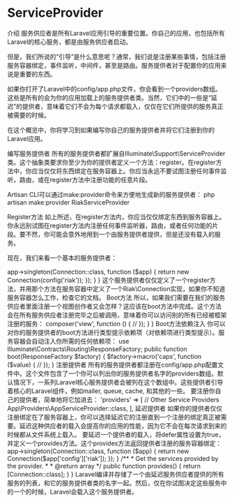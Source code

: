 # ServiceProvider

介绍
服务供应者是所有Laravel应用引导的重要位置。你自己的应用，也包括所有Laravel的核心服务，都是由服务供应者启动。

但是，我们所说的“引导”是什么意思呢？通常，我们说是注册某些事情，包括注册服务容器绑定，事件监听，中间件，甚至是路由。服务提供者对于配置你的应用来说是重要的东西。

如果你打开了Laravel中的config/app.php文件，你会看到一个providers数组。这些是所有的会为你的应用加载上的服务提供者类。当然，它们中的一些是“延迟”的提供者，意味着它们不会为每个请求都载入，仅仅在它们所提供的服务真正被需要的时候。

在这个概览中，你将学习到如果编写你自己的服务提供者并将它们注册到你的Laravel应用。

编写服务提供者
所有的服务提供者都扩展自Illuminate\Support\ServiceProvider类。这个抽象类要求你至少为你的提供者定义一个方法：register。在register方法中，你应当仅仅将东西绑定在服务容器上。你应当永远不要试图注册任何事件监听，路由，或在register方法中注册功能的任意片段。

Artisan CLI可以通过make:provider命令来方便地生成新的服务提供者：
php artisan make:provider RiakServiceProvider

Register方法
如上所述，在register方法内，你应当仅仅绑定东西到服务容器上。你永远别试图在register方法内注册任何事件监听器，路由，或者任何功能的片段。要不然，你可能会意外地用到一个由服务提供者提供，但是还没有载入的服务。

现在，我们来看一个基本的服务提供者：
<?php
namespace App\Providers;
use Riak\Connection;use Illuminate\Support\ServiceProvider;
class RiakServiceProvider extends ServiceProvider{    /**     * Register bindings in the container.     *     * @return void     */    public function register()    {        $this->app->singleton(Connection::class, function ($app) {            return new Connection(config('riak'));        });    }}
这个服务提供者仅仅定义了一个register方法，并用那个方法在服务容器中定义了一个Riak\Connection实现，如果你不知道服务容器怎么工作，检查它的文档。

Boot方法
所以，如果我们需要在我们的服务供应者里面注册一个视图创作者又会怎样？这应该在boot方法中完成。这个方法会在所有服务供应者注册完毕之后被调用，意味着你可以访问别的所有已经被框架注册的服务：
<?php
namespace App\Providers;
use Illuminate\Contracts\Events\Dispatcher as DispatcherContract;use Illuminate\Foundation\Support\Providers\EventServiceProvider as ServiceProvider;
class EventServiceProvider extends ServiceProvider{    // Other Service Provider Properties...
   /**     * Register any other events for your application.     *     * @param  \Illuminate\Contracts\Events\Dispatcher  $events     * @return void     */    public function boot(DispatcherContract $events)    {        parent::boot($events);
      view()->composer('view', function () {            //        });    }}
Boot方法依赖注入
你可以对你的服务提供者的boot方法进行类型提示依赖项（对依赖项进行类型提示）。服务容器会自动注入你所需的任何依赖项：
use Illuminate\Contracts\Routing\ResponseFactory;
public function boot(ResponseFactory $factory){    $factory->macro('caps', function ($value) {        //    });}
注册提供者
所有的服务提供者都注册在config/app.php配置文件中。这个文件包含了一个你可以列出你的服务提供者名字的providers数组。默认情况下，一系列Laravel核心服务提供者会被列在这个数组中。这些提供者引导着核心的Laravel组件，例如mailer, queue, cache, 和其他的一些。

要注册你自己的提供者，简单地将它加进去：
'providers' => [    // Other Service Providers
    App\Providers\AppServiceProvider::class,],
延迟提供者
如果你的提供者仅仅注册绑定在了服务容器上，你可以选择延迟它的注册直到一个注册的绑定真正被需要。延迟这种供应者的载入会提高你的应用的性能，因为它不会在每次请求到来的时候都从文件系统上载入。

要延迟一个提供者的载入，将defer属性设置为true，并定义一个provides方法。这个provides方法返回提供者注册的服务容器绑定：
<?php
namespace App\Providers;
use Riak\Connection;use Illuminate\Support\ServiceProvider;
class RiakServiceProvider extends ServiceProvider{    /**     * Indicates if loading of the provider is deferred.     *     * @var bool     */    protected $defer = true;
   /**     * Register the service provider.     *     * @return void     */    public function register()    {        $this->app->singleton(Connection::class, function ($app) {            return new Connection($app['config']['riak']);        });    }
   /**     * Get the services provided by the provider.     *     * @return array     */    public function provides()    {        return [Connection::class];    }
}
Laravel编译并存储了一个由延迟服务供应者提供的所有服务的列表，和它的服务提供者类的名字一起。然后，仅在你试图决定这些服务中的一个的时候，Laravel会载入这个服务提供者。

